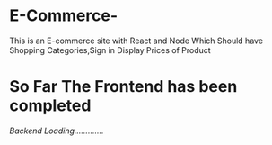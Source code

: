 # E-Commerce-
This is an E-commerce site with React and Node Which Should have Shopping Categories,Sign in Display Prices of Product
 <h1> So Far The Frontend has been completed </h1>
 <i> Backend Loading.............</i>
